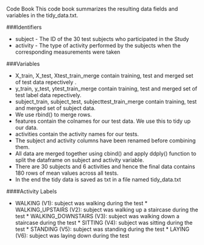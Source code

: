 Code Book
This code book summarizes the resulting data fields and variables in the tidy_data.txt.

###Identifiers

* subject - The ID of the 30 test subjects who participated in the Study
* activity - The type of activity performed by the subjects when the corresponding measurements were taken

###Variables

* X_train, X_test, Xtest_train_merge contain training, test and merged set of test data repectively .
* y_train, y_test, ytest_train_merge contain training, test and merged set of test label data repectively.
* subject_train, subject_test, subjecttest_train_merge contain training, test and merged set of subject data.
* We use rbind() to merge rows.
* features contain the colnames for our test data. We use this to tidy up our data.
* activities contain the activity names for our tests.
* The subject and activity columns have been renamed before combining them.
* All data are merged together using cbind() and apply ddply() function to split the dataframe on subject and activity variable. 
* There are 30 subjects and 6 activities and hence the final data contains 180 rows of mean values across all tests.
* In the end the tidy data is saved as txt in a file named tidy_data.txt


####Activity Labels

* WALKING (V1):              subject was walking during the test
                             * WALKING_UPSTAIRS (V2):     subject was walking up a staircase during the test
                                                          * WALKING_DOWNSTAIRS (V3):   subject was walking down a staircase during the test
                                                                                       * SITTING (V4):              subject was sitting during the test
                                                                                                                    * STANDING (V5):             subject was standing during the test
                                                                                                                                                 * LAYING (V6):               subject was laying down during the test
